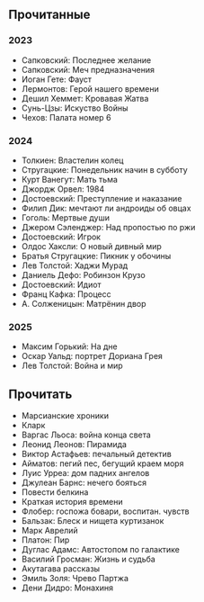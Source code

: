 ## Прочитанные

### 2023
- Сапковский: Последнее желание
- Сапковский: Меч предназначения
- Иоган Гете: Фауст
- Лермонтов: Герой нашего времени 
- Дешил Хеммет: Кровавая Жатва
- Сунь-Цзы: Искуство Войны
- Чехов: Палата номер 6
### 2024
- Толкиен: Властелин колец
- Стругацкие: Понедельник начин в субботу
- Курт Ванегут: Мать тьма
- Джордж Орвел: 1984
- Достоевский: Преступление и наказание
- Филип Дик: мечтают ли андроиды об овцах
- Гоголь: Мертвые души
- Джером Сэленджер: Над пропостью по ржи
- Достоевский: Игрок
- Олдос Хаксли: О новый дивный мир
- Братья Стругацкие: Пикник у обочины
- Лев Толстой: Хаджи Мурад 
- Даниель Дефо: Робинзон Крузо
- Достоевский: Идиот
- Франц Кафка: Процесс
- А. Солженицын: Матрёнин двор
### 2025
- Максим Горький: На дне
- Оскар Уальд: портрет Дориана Грея
- Лев Толстой: Война и мир

## Прочитать
- Марсианские хроники
- Кларк
- Варгас Льоса: война конца света 
- Леонид Леонов: Пирамида
- Виктор Астафьев: печальный детектив
- Айматов: пегий пес, бегущий краем моря
- Луис Урреа: дом падних ангелов
- Джулеан Барнс: нечего бояться
- Повести белкина
- Краткая история времени
- Флобер: госпожа бовари, воспитан. чувств
- Бальзак: Блеск и нищета куртизанок
- Марк Аврелий
- Платон: Пир
- Дуглас Адамс: Автостопом по галактике
- Василий Гросман: Жизнь и судьба
- Акутагава рассказы
- Эмиль Золя: Чрево Партжа
- Дени Дидро: Монахиня
